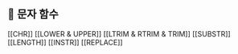 ## 🌈 문자 함수

[[CHR]]
[[LOWER & UPPER]]
[[LTRIM & RTRIM & TRIM]]
[[SUBSTR]]
[[LENGTH]]
[[INSTR]]
[[REPLACE]]